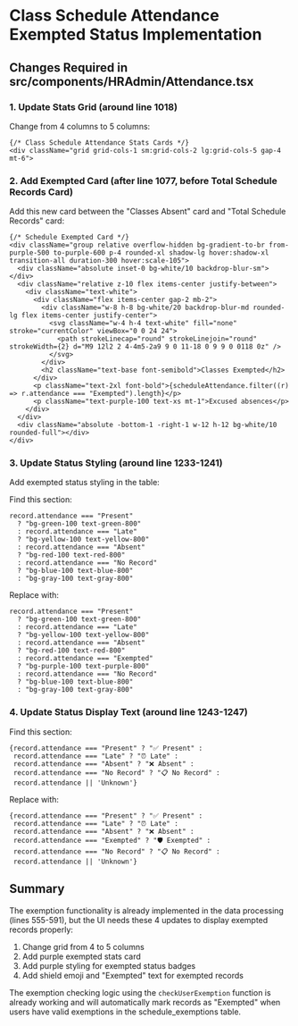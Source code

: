 # Class Schedule Attendance Exempted Status Implementation

## Changes Required in src/components/HRAdmin/Attendance.tsx

### 1. Update Stats Grid (around line 1018)
Change from 4 columns to 5 columns:
```tsx
{/* Class Schedule Attendance Stats Cards */}
<div className="grid grid-cols-1 sm:grid-cols-2 lg:grid-cols-5 gap-4 mt-6">
```

### 2. Add Exempted Card (after line 1077, before Total Schedule Records Card)
Add this new card between the "Classes Absent" card and "Total Schedule Records" card:

```tsx
{/* Schedule Exempted Card */}
<div className="group relative overflow-hidden bg-gradient-to-br from-purple-500 to-purple-600 p-4 rounded-xl shadow-lg hover:shadow-xl transition-all duration-300 hover:scale-105">
  <div className="absolute inset-0 bg-white/10 backdrop-blur-sm"></div>
  <div className="relative z-10 flex items-center justify-between">
    <div className="text-white">
      <div className="flex items-center gap-2 mb-2">
        <div className="w-8 h-8 bg-white/20 backdrop-blur-md rounded-lg flex items-center justify-center">
          <svg className="w-4 h-4 text-white" fill="none" stroke="currentColor" viewBox="0 0 24 24">
            <path strokeLinecap="round" strokeLinejoin="round" strokeWidth={2} d="M9 12l2 2 4-4m5-2a9 9 0 11-18 0 9 9 0 0118 0z" />
          </svg>
        </div>
        <h2 className="text-base font-semibold">Classes Exempted</h2>
      </div>
      <p className="text-2xl font-bold">{scheduleAttendance.filter((r) => r.attendance === "Exempted").length}</p>
      <p className="text-purple-100 text-xs mt-1">Excused absences</p>
    </div>
  </div>
  <div className="absolute -bottom-1 -right-1 w-12 h-12 bg-white/10 rounded-full"></div>
</div>
```

### 3. Update Status Styling (around line 1233-1241)
Add exempted status styling in the table:

Find this section:
```tsx
record.attendance === "Present"
  ? "bg-green-100 text-green-800"
  : record.attendance === "Late"
  ? "bg-yellow-100 text-yellow-800"
  : record.attendance === "Absent"
  ? "bg-red-100 text-red-800"
  : record.attendance === "No Record"
  ? "bg-blue-100 text-blue-800"
  : "bg-gray-100 text-gray-800"
```

Replace with:
```tsx
record.attendance === "Present"
  ? "bg-green-100 text-green-800"
  : record.attendance === "Late"
  ? "bg-yellow-100 text-yellow-800"
  : record.attendance === "Absent"
  ? "bg-red-100 text-red-800"
  : record.attendance === "Exempted"
  ? "bg-purple-100 text-purple-800"
  : record.attendance === "No Record"
  ? "bg-blue-100 text-blue-800"
  : "bg-gray-100 text-gray-800"
```

### 4. Update Status Display Text (around line 1243-1247)
Find this section:
```tsx
{record.attendance === "Present" ? "✅ Present" : 
 record.attendance === "Late" ? "⏰ Late" :
 record.attendance === "Absent" ? "❌ Absent" : 
 record.attendance === "No Record" ? "📋 No Record" :
 record.attendance || 'Unknown'}
```

Replace with:
```tsx
{record.attendance === "Present" ? "✅ Present" : 
 record.attendance === "Late" ? "⏰ Late" :
 record.attendance === "Absent" ? "❌ Absent" : 
 record.attendance === "Exempted" ? "🛡️ Exempted" :
 record.attendance === "No Record" ? "📋 No Record" :
 record.attendance || 'Unknown'}
```

## Summary
The exemption functionality is already implemented in the data processing (lines 555-591), but the UI needs these 4 updates to display exempted records properly:

1. Change grid from 4 to 5 columns
2. Add purple exempted stats card
3. Add purple styling for exempted status badges
4. Add shield emoji and "Exempted" text for exempted records

The exemption checking logic using the `checkUserExemption` function is already working and will automatically mark records as "Exempted" when users have valid exemptions in the schedule_exemptions table.
